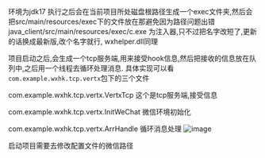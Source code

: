 环境为jdk17
执行之后会在当前项目所处磁盘根路径生成一个exec文件夹,然后会把src/main/resources/exec下的文件放在那避免因为路径问题出错
java_client/src/main/resources/exec/c.exe 为注入器,只不过把名字改短了,更新的话换成最新版,改个名字就行, wxhelper.dll同理

项目启动之后,会生成一个tcp服务端,用来接受hook信息,然后把接收的信息放在队列中,之后用一个线程去循环处理消息.
具体实现可以看
```com.example.wxhk.tcp.vertx```包下的三个文件

com.example.wxhk.tcp.vertx.VertxTcp  这个是tcp服务端,接受信息

com.example.wxhk.tcp.vertx.InitWeChat 微信环境初始化

com.example.wxhk.tcp.vertx.ArrHandle 循环消息处理
![image](https://github.com/sglmsn/wxhelper/assets/36943585/59d49401-a492-46a9-8ed9-dab7fb1822b4)



启动项目需要去修改配置文件的微信路径
